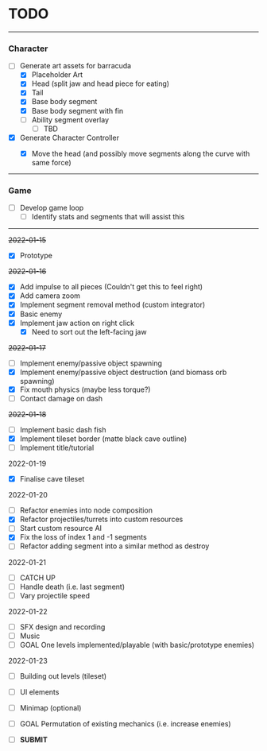 # TODO
___
### Character
- [ ] Generate art assets for barracuda
	- [x] Placeholder Art
	- [x] Head (split jaw and head piece for eating)
	- [x] Tail
	- [x] Base body segment
	- [x] Base body segment with fin
	- [ ] Ability segment overlay
		- [ ] TBD
- [x] Generate Character Controller
	- [x] Move the head (and possibly move segments along the curve with same force)


___
### Game
- [ ] Develop game loop
	- [ ] Identify stats and segments that will assist this

___

~~2022-01-15~~
- [x] Prototype

~~2022-01-16~~
- [x] Add impulse to all pieces (Couldn't get this to feel right)
- [x] Add camera zoom
- [x] Implement segment removal method (custom integrator)
- [x] Basic enemy
- [x] Implement jaw action on right click
	- [x] Need to sort out the left-facing jaw

~~2022-01-17~~
- [ ] Implement enemy/passive object spawning
- [x] Implement enemy/passive object destruction (and biomass orb spawning)
- [x] Fix mouth physics (maybe less torque?)
- [ ] Contact damage on dash

~~2022-01-18~~
- [ ] Implement basic dash fish
- [x] Implement tileset border (matte black cave outline)
- [ ] Implement title/tutorial

2022-01-19
- [x] Finalise cave tileset

2022-01-20
- [ ] Refactor enemies into node composition
- [x] Refactor projectiles/turrets into custom resources
- [ ] Start custom resource AI
- [x] Fix the loss of index 1 and -1 segments
- [ ] Refactor adding segment into a similar method as destroy

2022-01-21
- [ ] CATCH UP
- [ ] Handle death (i.e. last segment)
- [ ] Vary projectile speed

2022-01-22
- [ ] SFX design and recording
- [ ] Music
- [ ] GOAL One levels implemented/playable (with basic/prototype enemies)

2022-01-23
- [ ] Building out levels (tileset)
- [ ] UI elements
- [ ] Minimap (optional)
- [ ] GOAL Permutation of existing mechanics (i.e. increase enemies)

- [ ] **SUBMIT**